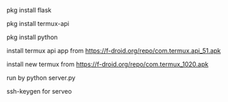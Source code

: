 pkg install flask 



pkg install termux-api



pkg install python



install termux api app from https://f-droid.org/repo/com.termux.api_51.apk


install new termux from https://f-droid.org/repo/com.termux_1020.apk



run by python server.py



ssh-keygen for serveo
